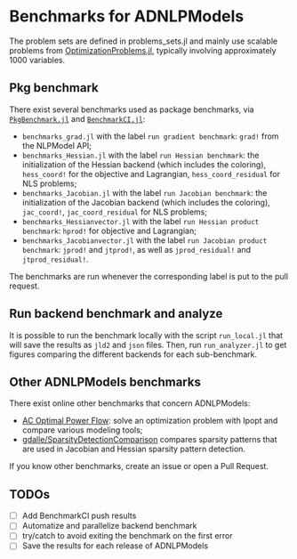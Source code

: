 # Benchmarks for ADNLPModels

The problem sets are defined in problems_sets.jl and mainly use scalable problems from [OptimizationProblems.jl](https://github.com/JuliaSmoothOptimizers/OptimizationProblems.jl), typically involving approximately 1000 variables.

## Pkg benchmark

There exist several benchmarks used as package benchmarks, via [`PkgBenchmark.jl`](https://github.com/JuliaCI/PkgBenchmark.jl) and [`BenchmarkCI.jl`](https://github.com/tkf/BenchmarkCI.jl):
- `benchmarks_grad.jl` with the label `run gradient benchmark`: `grad!` from the NLPModel API;
- `benchmarks_Hessian.jl` with the label `run Hessian benchmark`: the initialization of the Hessian backend (which includes the coloring), `hess_coord!` for the objective and Lagrangian, `hess_coord_residual` for NLS problems;
- `benchmarks_Jacobian.jl` with the label `run Jacobian benchmark`: the initialization of the Jacobian backend (which includes the coloring), `jac_coord!`, `jac_coord_residual` for NLS problems;
- `benchmarks_Hessianvector.jl` with the label `run Hessian product benchmark`: `hprod!` for objective and Lagrangian;
- `benchmarks_Jacobianvector.jl` with the label `run Jacobian product benchmark`: `jprod!` and `jtprod!`, as well as `jprod_residual!` and `jtprod_residual!`.

The benchmarks are run whenever the corresponding label is put to the pull request.

## Run backend benchmark and analyze

It is possible to run the benchmark locally with the script `run_local.jl` that will save the results as `jld2` and `json` files.
Then, run `run_analyzer.jl` to get figures comparing the different backends for each sub-benchmark.

## Other ADNLPModels benchmarks

There exist online other benchmarks that concern ADNLPModels:
- [AC Optimal Power Flow](https://discourse.julialang.org/t/ac-optimal-power-flow-in-various-nonlinear-optimization-frameworks/78486): solve an optimization problem with Ipopt and compare various modeling tools;
- [gdalle/SparsityDetectionComparison](https://github.com/gdalle/SparsityDetectionComparison) compares sparsity patterns that are used in Jacobian and Hessian sparsity pattern detection.

If you know other benchmarks, create an issue or open a Pull Request.

## TODOs

- [ ] Add BenchmarkCI push results
- [ ] Automatize and parallelize backend benchmark
- [ ] try/catch to avoid exiting the benchmark on the first error
- [ ] Save the results for each release of ADNLPModels
